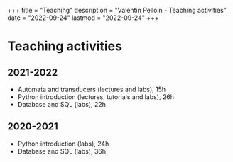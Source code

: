 +++
title = "Teaching"
description = "Valentin Pelloin - Teaching activities"
date = "2022-09-24"
lastmod = "2022-09-24"
+++

# Teaching activities

## 2021-2022
- Automata and transducers (lectures and labs), 15h
- Python introduction (lectures, tutorials and labs), 26h
- Database and SQL (labs), 22h

## 2020-2021
- Python introduction (labs), 24h
- Database and SQL (labs), 36h
